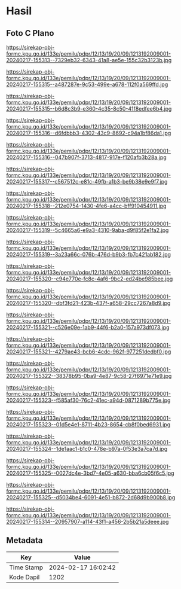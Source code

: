 # Hasil

## Foto C Plano

https://sirekap-obj-formc.kpu.go.id/133e/pemilu/pdpr/12/13/19/20/09/1213192009001-20240217-155313--7329eb32-6343-41a8-ae5e-155c32b3123b.jpg

https://sirekap-obj-formc.kpu.go.id/133e/pemilu/pdpr/12/13/19/20/09/1213192009001-20240217-155315--a487287e-9c53-499e-a678-112f0a569ffd.jpg

https://sirekap-obj-formc.kpu.go.id/133e/pemilu/pdpr/12/13/19/20/09/1213192009001-20240217-155315--b6d8c3b9-e360-4c35-8c50-41f8edfee6b4.jpg

https://sirekap-obj-formc.kpu.go.id/133e/pemilu/pdpr/12/13/19/20/09/1213192009001-20240217-155316--d6fdbbb3-4302-43c9-8692-c94a1bf86da1.jpg

https://sirekap-obj-formc.kpu.go.id/133e/pemilu/pdpr/12/13/19/20/09/1213192009001-20240217-155316--047b907f-3713-4817-917e-f120afb3b28a.jpg

https://sirekap-obj-formc.kpu.go.id/133e/pemilu/pdpr/12/13/19/20/09/1213192009001-20240217-155317--c567512c-e81c-49fb-a1b3-be9b38e9e9f7.jpg

https://sirekap-obj-formc.kpu.go.id/133e/pemilu/pdpr/12/13/19/20/09/1213192009001-20240217-155318--212e0754-1430-4fe6-a4cc-bff910454911.jpg

https://sirekap-obj-formc.kpu.go.id/133e/pemilu/pdpr/12/13/19/20/09/1213192009001-20240217-155319--5c4665a6-e9a3-4310-9aba-d9f85f2e1fa2.jpg

https://sirekap-obj-formc.kpu.go.id/133e/pemilu/pdpr/12/13/19/20/09/1213192009001-20240217-155319--3a23a66c-076b-476d-b9b3-fb7c421ab182.jpg

https://sirekap-obj-formc.kpu.go.id/133e/pemilu/pdpr/12/13/19/20/09/1213192009001-20240217-155320--c94e770e-fc8c-4af6-9bc2-ed24be985bee.jpg

https://sirekap-obj-formc.kpu.go.id/133e/pemilu/pdpr/12/13/19/20/09/1213192009001-20240217-155320--dbf3fd21-423b-437f-a658-29cc7267a8d9.jpg

https://sirekap-obj-formc.kpu.go.id/133e/pemilu/pdpr/12/13/19/20/09/1213192009001-20240217-155321--c526e09e-1ab9-44f6-b2a0-157a973df073.jpg

https://sirekap-obj-formc.kpu.go.id/133e/pemilu/pdpr/12/13/19/20/09/1213192009001-20240217-155321--4279ae43-bcb6-4cdc-962f-977251dedbf0.jpg

https://sirekap-obj-formc.kpu.go.id/133e/pemilu/pdpr/12/13/19/20/09/1213192009001-20240217-155322--38378b95-0ba9-4e87-9c58-27f6971e71e9.jpg

https://sirekap-obj-formc.kpu.go.id/133e/pemilu/pdpr/12/13/19/20/09/1213192009001-20240217-155323--f585af30-76c2-41ec-a94d-0871289b775e.jpg

https://sirekap-obj-formc.kpu.go.id/133e/pemilu/pdpr/12/13/19/20/09/1213192009001-20240217-155323--01d5e4e1-8711-4b23-8654-cb8f0bed6931.jpg

https://sirekap-obj-formc.kpu.go.id/133e/pemilu/pdpr/12/13/19/20/09/1213192009001-20240217-155324--1de1aac1-b1c0-478e-b97a-0f53e3a7ca7d.jpg

https://sirekap-obj-formc.kpu.go.id/133e/pemilu/pdpr/12/13/19/20/09/1213192009001-20240217-155325--0027dc4e-3bd7-4e05-a630-bba6cb05f6c5.jpg

https://sirekap-obj-formc.kpu.go.id/133e/pemilu/pdpr/12/13/19/20/09/1213192009001-20240217-155325--d5034be4-6091-4e51-b872-2d68d9b900b8.jpg

https://sirekap-obj-formc.kpu.go.id/133e/pemilu/pdpr/12/13/19/20/09/1213192009001-20240217-155314--20957907-a114-43f1-a456-2b5b21a5deee.jpg


## Metadata

| Key        | Value               |
| ---------- | ------------------- |
| Time Stamp | 2024-02-17 16:02:42 |
| Kode Dapil | 1202                |




